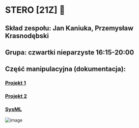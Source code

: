 # STERO [21Z] 🤖 
## Skład zespołu: Jan Kaniuka, Przemysław Krasnodębski
## Grupa: czwartki nieparzyste 16:15-20:00
  
## Część manipulacyjna (dokumentacja):
###  [Projekt 1](https://github.com/STERO-21Z/kaniuka-krasnodebski/blob/tiago/docs/pick_and_place.md) 
###  [Projekt 2](https://github.com/STERO-21Z/kaniuka-krasnodebski/blob/tiago/docs/open_cabinet.md)
###  [SysML](https://github.com/STERO-21Z/kaniuka-krasnodebski/blob/tiago/docs/projekt2_sysml.md)
![image](https://user-images.githubusercontent.com/80155305/218339342-b60325bb-3043-486c-8961-63e2000ad498.png)
